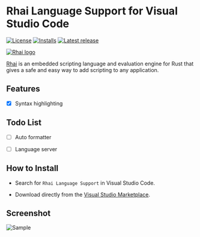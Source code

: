 Rhai Language Support for Visual Studio Code
===========================================

[![License](https://img.shields.io/github/license/rhaiscript/vscode-rhai)](https://github.com/rhaiscript/vscode-rhai/blob/master/LICENSE.md)
[![Installs](https://img.shields.io/visual-studio-marketplace/i/rhaiscript.vscode-rhai)](https://img.shields.io/visual-studio-marketplace/i/rhaiscript.vscode-rhai)
[![Latest release](https://img.shields.io/github/release/rhaiscript/vscode-rhai.svg)](https://github.com/rhaiscript/vscode-rhai/releases/latest)

[![Rhai logo](https://rhai.rs/book/images/logo/rhai-banner-transparent-colour.png)](https://rhai.rs)

[Rhai](https://rhai.rs) is an embedded scripting language and evaluation engine for Rust that gives
a safe and easy way to add scripting to any application.


Features
--------

- [x] Syntax highlighting


Todo List
---------

- [ ] Auto formatter
- [ ] Language server


How to Install
--------------

- Search for `Rhai Language Support` in Visual Studio Code.

- Download directly from the [Visual Studio Marketplace](https://img.shields.io/visual-studio-marketplace/i/rhaiscript.vscode-rhai).


Screenshot
----------

![Sample](https://github.com/rhaiscript/vscode-rhai/raw/master/assets/sample.png)
